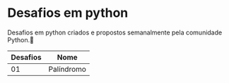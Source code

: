 # Desafios em python

Desafios em python criados e propostos semanalmente pela comunidade Python.🐍


| Desafios  | Nome |
| ------------- | ------------- |
| 01  | Palíndromo  |
